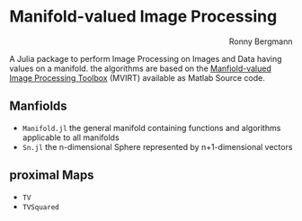 # Manifold-valued Image Processing
<div align="right">
   Ronny Bergmann <bergmann@mathematik.uni-kl.de>
</div>

A Julia package to perform Image Processing on Images and Data having values
on a manifold.
the algorithms are based on the [Manfiold-valued Image Processing Toolbox](http://www.mathematik.uni-kl.de/imagepro/members/bergmann/mvirt/)
(MVIRT) available as Matlab Source code.

## Manfiolds
* `Manifold.jl` the general manifold containing functions and algorithms applicable to all manifolds
* `Sn.jl` the n-dimensional Sphere represented by n+1-dimensional vectors

## proximal Maps
* `TV`
* `TVSquared`
